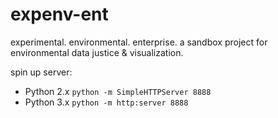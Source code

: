 # expenv-ent
experimental. environmental. enterprise. a sandbox project for environmental data justice &amp; visualization.

spin up server: 
* Python 2.x `python -m SimpleHTTPServer 8888`
* Python 3.x `python -m http:server 8888`
